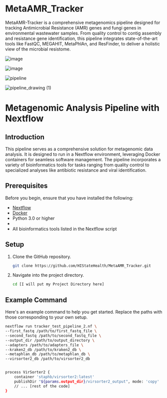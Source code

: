 # MetaAMR_Tracker
MetaAMR-Tracker is a comprehensive metagenomics pipeline designed for tracking Antimicrobial Resistance (AMR) genes and fungi genes in environmental wastewater samples.
From quality control to contig assembly and resistance gene identification, this pipeline integrates state-of-the-art tools like FastQC, MEGAHIT, MetaPhlAn, and ResFinder, 
to deliver a holistic view of the microbial resistome.

![image](https://github.com/HIStateHealth/MetaAMR_Tracker/assets/138935158/f834b920-49aa-4d3e-9dec-4e2fcb19e25c)



![image](https://github.com/HIStateHealth/MetaAMR_Tracker/assets/138935158/df06b4d7-76af-40c0-814e-65d983f45890)










![pipeline](https://github.com/HIStateHealth/MetaAMR_Tracker/assets/138935158/ca9602d0-0d8f-44e6-ad3d-5764e41adeb2)




![pipeline_drawing (1)](https://github.com/HIStateHealth/MetaAMR_Tracker/assets/138935158/acb5b2af-0660-414d-a10e-365b4a611294)



# Metagenomic Analysis Pipeline with Nextflow

## Introduction
This pipeline serves as a comprehensive solution for metagenomic data analysis. It is designed to run in a Nextflow environment, leveraging Docker containers for seamless software management. The pipeline incorporates a variety of bioinformatics tools for tasks ranging from quality control to specialized analyses like antibiotic resistance and viral identification.

## Prerequisites
Before you begin, ensure that you have installed the following:
- [Nextflow](https://www.nextflow.io/)
- [Docker](https://www.docker.com/products/docker-desktop)
- Python 3.0 or higher
- 
- All bioinformatics tools listed in the Nextflow script

## Setup
1. Clone the GitHub repository.
    ```bash
    git clone https://github.com/HIStateHealth/MetaAMR_Tracker.git
    ```

2. Navigate into the project directory.
    ```bash
    cd [I will put my Project Directory here]
    ```

## Example Command
Here's an example command to help you get started. Replace the paths with those corresponding to your own setup.

```bash
nextflow run tracker_test_pipeline_2.nf \
--first_fastq /path/to/first_fastq_file \
--second_fastq /path/to/second_fastq_file \
--output_dir /path/to/output_directory \
--adapters /path/to/adapters_file \
--kraken2_db /path/to/kraken2_db \
--metaphlan_db /path/to/metaphlan_db \
--virsorter2_db /path/to/virsorter2_db


process VirSorter2 {
	container 'staphb/virsorter2:latest'
	publishDir "${params.output_dir}/virsorter2_output", mode: 'copy'
	// ... [rest of the code]
}



